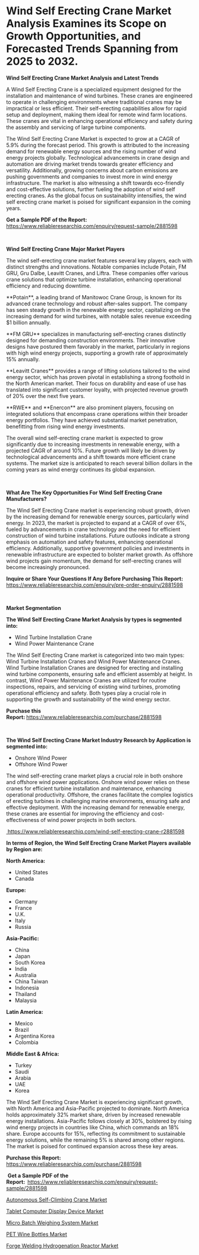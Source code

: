 <p><h1>Wind Self Erecting Crane Market Analysis Examines its Scope on Growth Opportunities, and Forecasted Trends Spanning from 2025 to 2032.</h1></p><p><strong>Wind Self Erecting Crane Market Analysis and Latest Trends</strong></p>
<p><p>A Wind Self Erecting Crane is a specialized equipment designed for the installation and maintenance of wind turbines. These cranes are engineered to operate in challenging environments where traditional cranes may be impractical or less efficient. Their self-erecting capabilities allow for rapid setup and deployment, making them ideal for remote wind farm locations. These cranes are vital in enhancing operational efficiency and safety during the assembly and servicing of large turbine components.</p><p>The Wind Self Erecting Crane Market is expected to grow at a CAGR of 5.9% during the forecast period. This growth is attributed to the increasing demand for renewable energy sources and the rising number of wind energy projects globally. Technological advancements in crane design and automation are driving market trends towards greater efficiency and versatility. Additionally, growing concerns about carbon emissions are pushing governments and companies to invest more in wind energy infrastructure. The market is also witnessing a shift towards eco-friendly and cost-effective solutions, further fueling the adoption of wind self erecting cranes. As the global focus on sustainability intensifies, the wind self erecting crane market is poised for significant expansion in the coming years.</p></p>
<p><strong>Get a Sample PDF of the Report:&nbsp;</strong> <a href="https://www.reliableresearchiq.com/enquiry/request-sample/2881598?utm_campaign=1906&utm_medium=2&utm_source=Github&utm_content=ia&utm_term=12032025&utm_id=wind-self-erecting-crane">https://www.reliableresearchiq.com/enquiry/request-sample/2881598</a></p>
<p>&nbsp;</p>
<p><strong>Wind Self Erecting Crane Major Market Players</strong></p>
<p><p>The wind self-erecting crane market features several key players, each with distinct strengths and innovations. Notable companies include Potain, FM GRU, Gru Dalbe, Leavitt Cranes, and Liftra. These companies offer various crane solutions that optimize turbine installation, enhancing operational efficiency and reducing downtime.</p><p>**Potain**, a leading brand of Manitowoc Crane Group, is known for its advanced crane technology and robust after-sales support. The company has seen steady growth in the renewable energy sector, capitalizing on the increasing demand for wind turbines, with notable sales revenue exceeding $1 billion annually.</p><p>**FM GRU** specializes in manufacturing self-erecting cranes distinctly designed for demanding construction environments. Their innovative designs have postured them favorably in the market, particularly in regions with high wind energy projects, supporting a growth rate of approximately 15% annually.</p><p>**Leavitt Cranes** provides a range of lifting solutions tailored to the wind energy sector, which has proven pivotal in establishing a strong foothold in the North American market. Their focus on durability and ease of use has translated into significant customer loyalty, with projected revenue growth of 20% over the next five years.</p><p>**RWE** and **Enercon** are also prominent players, focusing on integrated solutions that encompass crane operations within their broader energy portfolios. They have achieved substantial market penetration, benefitting from rising wind energy investments.</p><p>The overall wind self-erecting crane market is expected to grow significantly due to increasing investments in renewable energy, with a projected CAGR of around 10%. Future growth will likely be driven by technological advancements and a shift towards more efficient crane systems. The market size is anticipated to reach several billion dollars in the coming years as wind energy continues its global expansion.</p></p>
<p>&nbsp;</p>
<p><strong>What Are The Key Opportunities For Wind Self Erecting Crane Manufacturers?</strong></p>
<p><p>The Wind Self Erecting Crane market is experiencing robust growth, driven by the increasing demand for renewable energy sources, particularly wind energy. In 2023, the market is projected to expand at a CAGR of over 6%, fueled by advancements in crane technology and the need for efficient construction of wind turbine installations. Future outlooks indicate a strong emphasis on automation and safety features, enhancing operational efficiency. Additionally, supportive government policies and investments in renewable infrastructure are expected to bolster market growth. As offshore wind projects gain momentum, the demand for self-erecting cranes will become increasingly pronounced.</p></p>
<p><strong>Inquire or Share Your Questions If Any Before Purchasing This Report:</strong> <a href="https://www.reliableresearchiq.com/enquiry/pre-order-enquiry/2881598?utm_campaign=1906&utm_medium=2&utm_source=Github&utm_content=ia&utm_term=12032025&utm_id=wind-self-erecting-crane">https://www.reliableresearchiq.com/enquiry/pre-order-enquiry/2881598</a></p>
<p>&nbsp;</p>
<p><strong>Market Segmentation</strong></p>
<p><strong>The Wind Self Erecting Crane Market Analysis by types is segmented into:</strong></p>
<p><ul><li>Wind Turbine Installation Crane</li><li>Wind Power Maintenance Crane</li></ul></p>
<p><p>The Wind Self Erecting Crane market is categorized into two main types: Wind Turbine Installation Cranes and Wind Power Maintenance Cranes. Wind Turbine Installation Cranes are designed for erecting and installing wind turbine components, ensuring safe and efficient assembly at height. In contrast, Wind Power Maintenance Cranes are utilized for routine inspections, repairs, and servicing of existing wind turbines, promoting operational efficiency and safety. Both types play a crucial role in supporting the growth and sustainability of the wind energy sector.</p></p>
<p><strong>Purchase this Report:&nbsp;</strong><a href="https://www.reliableresearchiq.com/purchase/2881598?utm_campaign=1906&utm_medium=2&utm_source=Github&utm_content=ia&utm_term=12032025&utm_id=wind-self-erecting-crane">https://www.reliableresearchiq.com/purchase/2881598</a></p>
<p>&nbsp;</p>
<p><strong>The Wind Self Erecting Crane Market Industry Research by Application is segmented into:</strong></p>
<p><ul><li>Onshore Wind Power</li><li>Offshore Wind Power</li></ul></p>
<p><p>The wind self-erecting crane market plays a crucial role in both onshore and offshore wind power applications. Onshore wind power relies on these cranes for efficient turbine installation and maintenance, enhancing operational productivity. Offshore, the cranes facilitate the complex logistics of erecting turbines in challenging marine environments, ensuring safe and effective deployment. With the increasing demand for renewable energy, these cranes are essential for improving the efficiency and cost-effectiveness of wind power projects in both sectors.</p></p>
<p><a href="https://www.reliableresearchiq.com/wind-self-erecting-crane-r2881598?utm_campaign=1906&utm_medium=2&utm_source=Github&utm_content=ia&utm_term=12032025&utm_id=wind-self-erecting-crane">&nbsp;https://www.reliableresearchiq.com/wind-self-erecting-crane-r2881598</a></p>
<p><strong>In terms of Region, the Wind Self Erecting Crane Market Players available by Region are:</strong></p>
<p>
    <p> <strong> North America: </strong>
        <ul>
            <li>United States</li>
            <li>Canada</li>
        </ul>
        </p> 
    <p> <strong> Europe: </strong>
        <ul>
            <li>Germany</li>
            <li>France</li>
            <li>U.K.</li>
            <li>Italy</li>
            <li>Russia</li>
        </ul>
        </p> 
    <p> <strong> Asia-Pacific: </strong>
        <ul>
            <li>China</li>
            <li>Japan</li>
            <li>South Korea</li>
            <li>India</li>
            <li>Australia</li>
            <li>China Taiwan</li>
            <li>Indonesia</li>
            <li>Thailand</li>
            <li>Malaysia</li>
        </ul>
        </p> 
    <p> <strong> Latin America: </strong>
        <ul>
            <li>Mexico</li>
            <li>Brazil</li>
            <li>Argentina Korea</li>
            <li>Colombia</li>
        </ul>
        </p> 
    <p> <strong> Middle East & Africa: </strong>
        <ul>
            <li>Turkey</li>
            <li>Saudi</li>
            <li>Arabia</li>
            <li>UAE</li>
            <li>Korea</li>
        </ul>
    </p>
    </p>
<p><p>The Wind Self Erecting Crane Market is experiencing significant growth, with North America and Asia-Pacific projected to dominate. North America holds approximately 32% market share, driven by increased renewable energy installations. Asia-Pacific follows closely at 30%, bolstered by rising wind energy projects in countries like China, which commands an 18% share. Europe accounts for 15%, reflecting its commitment to sustainable energy solutions, while the remaining 5% is shared among other regions. The market is poised for continued expansion across these key areas.</p></p>
<p><strong>Purchase this Report: </strong><a href="https://www.reliableresearchiq.com/purchase/2881598?utm_campaign=1906&utm_medium=2&utm_source=Github&utm_content=ia&utm_term=12032025&utm_id=wind-self-erecting-crane">https://www.reliableresearchiq.com/purchase/2881598</a></p>
<p>&nbsp;<strong>Get a Sample PDF of the Report:&nbsp;&nbsp;</strong><a href="https://www.reliableresearchiq.com/enquiry/request-sample/2881598?utm_campaign=1906&utm_medium=2&utm_source=Github&utm_content=ia&utm_term=12032025&utm_id=wind-self-erecting-crane">https://www.reliableresearchiq.com/enquiry/request-sample/2881598</a></p>
<p><strong></strong></p>
<p><p><a href="https://github.com/keohannchavo/Market-Research-Report-List-1/blob/main/autonomous-self-climbing-crane-market.md?utm_campaign=1906&utm_medium=2&utm_source=Github&utm_content=ia&utm_term=12032025&utm_id=wind-self-erecting-crane">Autonomous Self-Climbing Crane Market</a></p><p><a href="https://github.com/taveyasenay/Market-Research-Report-List-1/blob/main/tablet-computer-display-device-market.md?utm_campaign=1906&utm_medium=2&utm_source=Github&utm_content=ia&utm_term=12032025&utm_id=wind-self-erecting-crane">Tablet Computer Display Device Market</a></p><p><a href="https://github.com/uripeachrii/Market-Research-Report-List-1/blob/main/micro-batch-weighing-system-market.md?utm_campaign=1906&utm_medium=2&utm_source=Github&utm_content=ia&utm_term=12032025&utm_id=wind-self-erecting-crane">Micro Batch Weighing System Market</a></p><p><a href="https://github.com/ssaradulai/Market-Research-Report-List-1/blob/main/pet-wine-bottles-market.md?utm_campaign=1906&utm_medium=2&utm_source=Github&utm_content=ia&utm_term=12032025&utm_id=wind-self-erecting-crane">PET Wine Bottles Market</a></p><p><a href="https://github.com/janotjuljo/Market-Research-Report-List-1/blob/main/forge-welding-hydrogenation-reactor-market.md?utm_campaign=1906&utm_medium=2&utm_source=Github&utm_content=ia&utm_term=12032025&utm_id=wind-self-erecting-crane">Forge Welding Hydrogenation Reactor Market</a></p></p>